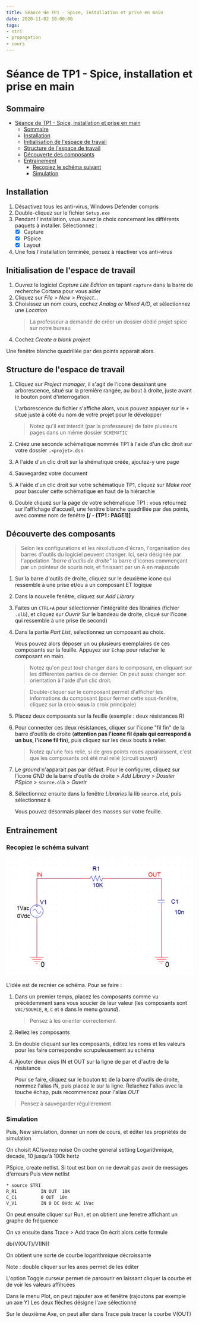```yaml
---
title: Séance de TP1 - Spice, installation et prise en main
date: 2020-11-02 10:00:00
tags:
- stri
- propagation
- cours
---
```


# Séance de TP1 - Spice, installation et prise en main

## Sommaire

- [Séance de TP1 - Spice, installation et prise en main](#séance-de-tp1---spice-installation-et-prise-en-main)
  - [Sommaire](#sommaire)
  - [Installation](#installation)
  - [Initialisation de l'espace de travail](#initialisation-de-lespace-de-travail)
  - [Structure de l'espace de travail](#structure-de-lespace-de-travail)
  - [Découverte des composants](#découverte-des-composants)
  - [Entrainement](#entrainement)
    - [Recopiez le schéma suivant](#recopiez-le-schéma-suivant)
    - [Simulation](#simulation)

## Installation

1. Désactivez tous les anti-virus, Windows Defender compris
2. Double-cliquez sur le fichier `Setup.exe`
3. Pendant l'installation, vous aurez le choix concernant les différents paquets à installer. Sélectionnez :
   - [x] Capture
   - [x] PSpice
   - [x] Layout
4. Une fois l'installation terminée, pensez à réactiver vos anti-virus

## Initialisation de l'espace de travail

1. Ouvrez le logiciel *Capture Lite Edition* en tapant `capture` dans la barre de recherche Cortana pour vous aider
2. Cliquez sur *File* > *New* > *Project...*
3. Choisissez un nom cours, cochez *Analog or Mixed A/D*, et sélectionnez une *Location*
   > La professeur a demandé de créer un dossier dédié projet spice sur notre bureau
4. Cochez *Create a blank project*

Une fenêtre blanche quadrillée par des points apparait alors.

## Structure de l'espace de travail

1. Cliquez sur *Project manager*, il s'agit de l'icone dessinant une arborescence, situé sur la première rangée, au bout à droite, juste avant le bouton point d'interrogation.
   
   L'arborescence du fichier s'affiche alors, vous pouvez appuyer sur le `+` situé juste à côté du nom de votre projet pour le développer

   > Notez qu'il est interdit (par la professeure) de faire plusieurs pages dans un même dossier `SCHEMATIC`

2. Créez une seconde schématique nommée TP1 à l'aide d'un clic droit sur votre dossier `.<projet>.dsn`
3. A l'aide d'un clic droit sur la shématique créée, ajoutez-y une page
4. Sauvegardez votre document
5. A l'aide d'un clic droit sur votre schématique TP1, cliquez sur *Make root* pour basculer cette schématique en haut de la hiérarchie
6. Double cliquez sur la page de votre schématique TP1 : vous retournez sur l'affichage d'accueil, une fenêtre blanche quadrillée par des points, avec comme nom de fenêtre **[/ - (TP1 : PAGE1)]**

## Découverte des composants

> Selon les configurations et les résolutiuon d'écran, l'organisation des barres d'outils du logiciel peuvent changer. Ici, sera désignée par l'appelation *"barre d'outils de droite"* la barre d'icones commençant par un pointeur de souris noir, et finissant par un A en majuscule

1. Sur la barre d'outils de droite, cliquez sur le deuxième icone qui ressemble à une prise et/ou a un composant ET logique
2. Dans la nouvelle fenêtre, cliquez sur *Add Library*
3. Faites un `CTRL+A` pour sélectionner l'intégralité des librairies (fichier `.olb`), et cliquez sur *Ouvrir*
Sur le bandeau de droite, cliqué sur l'icone qui ressemble à une prise (le second)
4. Dans la partie *Part List*, sélectionnez un composant au choix.
   
   Vous pouvez alors déposer un ou plusieurs exemplaires de ces composants sur la feuille. Appuyez sur `Echap` pour relacher le composant en main.
   
   > Notez qu'on peut tout changer dans le composant, en cliquant sur les différentes parties de ce dernier. On peut aussi changer son orientation à l'aide d'un clic droit.

   > Double-cliquer sur le composant permet d'afficher les informations du composant (pour fermer cette sous-fenêtre, cliquez sur la croix **sous** la croix principale)
5. Placez deux composants sur la feuille (exemple : deux résistances R)
6. Pour connecter ces deux résistances, cliquer sur l'icone "fil fin" de la barre d'outils de droite (**attention pas l'icone fil épais qui correspond à un bus, l'icone fil fin**), puis cliquez sur les deux bouts à relier.
   
   > Notez qu'une fois relié, si de gros points roses apparaissent, c'est que les composants ont été mal relié (circuit ouvert)
7. Le *ground* n'apparait pas par défaut. Pour le configurer, cliquez sur l'icone *GND* de la barre d'outils de droite > *Add Library* > *Dossier PSpice* > `source.olb` > *Ouvrir*
8. Sélectionnez ensuite dans la fenêtre *Libraries* la lib `source.old`, puis sélectionnez `0`
   
   Vous pouvez désormais placer des masses sur votre feuille.

## Entrainement 
### Recopiez le schéma suivant
![Schéma du TP1](src/schema.png)

L'idée est de recréer ce schéma. Pour se faire :
1. Dans un premier temps, placez les composants comme vu précédemment sans vous soucier de leur valeur (les composants sont `VAC/SOURCE`, `R`, `C` et `0` dans le menu *ground*).
   > Pensez à les orienter correctement
2. Reliez les composants
3. En double cliquant sur les composants, éditez les noms et les valeurs pour les faire correspondre scrupuleusement au schéma
4. Ajouter deux *alias* IN et OUT sur la ligne de par et d'autre de la résistance
   
   Pour se faire, cliquez sur le bouton `N1` de la barre d'outils de droite, nommez l'alias *IN*, puis placez le sur la ligne. Relachez l'alias avec la touche échap, puis recommencez pour l'alias *OUT*

> Pensez à sauvegarder régulièrement

### Simulation
Puis, New simulation, donner un nom de cours, et éditer les propriétés de simulation

On choisit AC/sweep noise
On coche general setting
Logarithmique, decade, 10 jusqu'à 100k hertz

PSpice, create netlist. Si tout est bon on ne devrait pas avoir de messages d'erreurs
Puis view netlist

```
* source STRI
R_R1         IN OUT  10K  
C_C1         0 OUT  10n  
V_V1         IN 0 DC 0Vdc AC 1Vac 
```

On peut ensuite cliquer sur Run, et on obtient une fenetre affichant un graphe de fréquence

On va ensuite dans Trace > Add trace
On écrit alors cette formule

db(V(OUT)/V(IN))

On obtient une sorte de courbe logarithmique décroissante

Note : double cliquer sur les axes permet de les éditer

L'option Toggle curseur permet de parcourir en laissant cliquer la courbe et de voir les valeurs affihcées

Dans le menu Plot, on peut rajouter axe et fenêtre (rajoutons par exemple un axe Y)
Les deux flèches désigne l'axe sélectionné

Sur le deuxième Axe, on peut aller dans Trace puis tracer la courbe V(OUT)